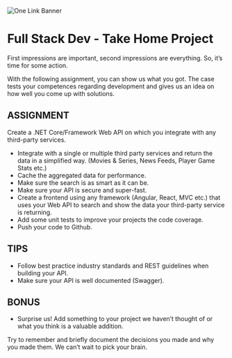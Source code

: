 ![One Link Banner](https://onelinksa.co.za/wp-content/uploads/2020/09/OneLink-Logo-Grey-200w.png)
# Full Stack Dev - Take Home Project

First impressions are important, second impressions are everything. So, it’s time for some
action.

With the following assignment, you can show us what you got. The case tests your
competences regarding development and gives us an idea on how well you come up with
solutions.

## ASSIGNMENT

Create a .NET Core/Framework Web API on which you integrate with any third-party services.

- Integrate with a single or multiple third party services and return the data in a simplified
    way. (Movies & Series, News Feeds, Player Game Stats etc.)
- Cache the aggregated data for performance.
- Make sure the search is as smart as it can be.
- Make sure your API is secure and super-fast.
- Create a frontend using any framework (Angular, React, MVC etc.) that uses your Web API to search and show the data your third-party service is returning.
- Add some unit tests to improve your projects the code coverage.
- Push your code to Github.

## TIPS

- Follow best practice industry standards and REST guidelines when building your API.
- Make sure your API is well documented (Swagger).

## BONUS

- Surprise us! Add something to your project we haven’t thought of or what you think is a valuable addition.

Try to remember and briefly document the decisions you made and why you made them. 
We can’t wait to pick your brain.
